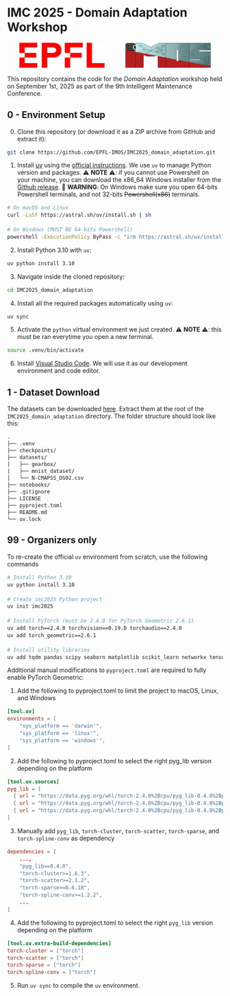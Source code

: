 # IMC 2025 - Domain Adaptation Workshop

<p align="center">
    <img src="./media/EPFL_Logo_Digital_RGB_PROD.png" alt="EPFL logo" width="200"/>
    &nbsp;&nbsp;&nbsp;&nbsp;&nbsp;&nbsp;&nbsp;&nbsp;&nbsp;&nbsp;
    <img src="./media/IMOS.png" alt="IMOS logo" width="200"/>
</p>

This repository contains the code for the *Domain Adaptation* workshop held on 
September 1st, 2025 as part of the 9th Intelligent Maintenance Conference.

## 0 - Environment Setup

0. Clone this repository (or download it as a ZIP archive from GitHub and extract it):

```bash
git clone https://github.com/EPFL-IMOS/IMC2025_domain_adaptation.git
```

1. Install [uv](https://github.com/astral-sh/uv) using the 
[official instructions](https://github.com/astral-sh/uv?tab=readme-ov-file#installation).
We use `uv` to manage Python version and packages. ⚠️ **NOTE** ⚠️: if you cannot use
Powershell on your machine, you can download the x86_64 Windows installer from the
[Github release](https://github.com/astral-sh/uv/releases/tag/0.8.12). 🚨 **WARNING**: On
Windows make sure you open 64-bits Powershell terminals, and not 32-bits
~~Powershell(x86)~~ terminals.

```bash
# On macOS and Linux
curl -LsSf https://astral.sh/uv/install.sh | sh

# On Windows (MUST BE 64-bits Powershell)
powershell -ExecutionPolicy ByPass -c "irm https://astral.sh/uv/install.ps1 | iex"
```

2. Install Python 3.10 with `uv`:

```bash
uv python install 3.10
```

3. Navigate inside the cloned repository:
```bash
cd IMC2025_domain_adaptation
```

4. Install all the required packages automatically using `uv`:
```bash
uv sync
```

5. Activate the `python` virtual environment we just created. ⚠️ **NOTE** ⚠️: this must be ran
everytime you open a new terminal.
```bash
source .venv/bin/activate
``` 

6. Install [Visual Studio Code](https://code.visualstudio.com/). We will use it as our
development environment and code editor.

## 1 - Dataset Download

The datasets can be downloaded [here](https://drive.switch.ch/index.php/s/t8EsC0pBNbyxtqs).
Extract them at the root of the `IMC2025_domain_adaptation` directory. The folder structure
should look like this:

```
.
├── .venv
├── checkpoints/
├── datasets/
|   ├── gearbox/
|   ├── mnist_dataset/
│   └── N-CMAPSS_DS02.csv
├── notebooks/
├── .gitignore
├── LICENSE
├── pyproject.toml
├── README.md
└── uv.lock
```

## 99 - Organizers only

To re-create the official `uv` environment from scratch, use the following commands

```bash
# Install Python 3.10
uv python install 3.10

# Create imc2025 Python project
uv init imc2025

# Install PyTorch (must be 2.4.0 for PyTorch Geometric 2.6.1)
uv add torch==2.4.0 torchvision==0.19.0 torchaudio==2.4.0
uv add torch_geometric==2.6.1

# Install utility libraries
uv add tqdm pandas scipy seaborn matplotlib scikit_learn networkx tensorboard tensorboardX pyreadr neptune torchinfo gpustat yacs plotly ipykernel jupyter librosa h5py
```

Additional manual modifications to `pyproject.toml` are required to fully enable PyTorch Geometric:

1. Add the following to pyproject.toml to limit the project to macOS, Linux, and Windows

```toml
[tool.uv]
environments = [
    "sys_platform == 'darwin'",
    "sys_platform == 'linux'",
    "sys_platform == 'windows'",
]
```

2. Add the following to pyproject.toml to select the right pyg_lib version depending on the platform

```toml
[tool.uv.sources]
pyg_lib = [
  { url = "https://data.pyg.org/whl/torch-2.4.0%2Bcpu/pyg_lib-0.4.0%2Bpt24-cp310-cp310-macosx_14_0_universal2.whl", marker = "sys_platform == 'darwin'" },
  { url = "https://data.pyg.org/whl/torch-2.4.0%2Bcpu/pyg_lib-0.4.0%2Bpt24cpu-cp310-cp310-linux_x86_64.whl", marker = "sys_platform == 'linux'" },
  { url = "https://data.pyg.org/whl/torch-2.4.0%2Bcpu/pyg_lib-0.4.0%2Bpt24cpu-cp310-cp310-win_amd64.whl", marker = "sys_platform == 'windows'" },
]
```

3. Manually add `pyg_lib`, `torch-cluster`, `torch-scatter`, `torch-sparse`, and `torch-spline-conv` as dependency

```toml
dependencies = [
    ...,
    "pyg_lib==0.4.0",
    "torch-cluster>=1.6.3",
    "torch-scatter>=2.1.2",
    "torch-sparse>=0.6.18",
    "torch-spline-conv>=1.2.2",
    ...
]
```

4. Add the following to pyproject.toml to select the right `pyg_lib` version depending on the platform

```toml
[tool.uv.extra-build-dependencies]
torch-cluster = ["torch"]
torch-scatter = ["torch"]
torch-sparse = ["torch"]
torch-spline-conv = ["torch"]
```

5. Run `uv sync` to compile the `uv` environment.
